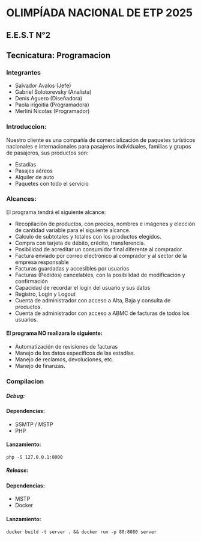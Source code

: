 # OLIMPÍADA NACIONAL DE ETP 2025 

## E.E.S.T N°2
## Tecnicatura: Programacion
### Integrantes
- Salvador Avalos (Jefe)
- Gabriel Solotorevsky (Analista)
- Denis Aguero (Diseñadora)
- Paola irigoitia (Programadora)
- Merlini Nicolas (Programador)

### Introduccion:
Nuestro cliente es una compañía de comercialización de paquetes turísticos nacionales e internacionales para pasajeros individuales, familias y grupos de pasajeros, sus productos son:
- Estadías
- Pasajes aéreos
- Alquiler de auto
- Paquetes con todo el servicio

### Alcances:
El programa tendrá el siguiente alcance:
- Recopilación de productos, con precios, nombres e imágenes y elección de cantidad variable para el siguiente alcance.
- Calculo de subtotales y totales con los productos elegidos.
- Compra con tarjeta de débito, crédito, transferencia.
- Posibilidad de acreditar un consumidor final diferente al comprador.
- Factura enviado por correo electrónico al comprador y al sector de la empresa responsable
- Facturas guardadas y accesibles por usuarios
- Facturas (Pedidos) cancelables, con la posibilidad de modificación y confirmación
- Capacidad de recordar el login del usuario y sus datos
- Registro, Login y Logout
- Cuenta de administrador con acceso a Alta, Baja y consulta de productos.
- Cuenta de administrador con acceso a ABMC de facturas de todos los usuarios.
#### El programa NO realizara lo siguiente:
- Automatización de revisiones de facturas
- Manejo de los datos específicos de las estadías.
- Manejo de reclamos, devoluciones, etc.
- Manejo de finanzas.

### Compilacion
##### Debug:
#### Dependencias:
- SSMTP / MSTP
- PHP
#### Lanzamiento:
```
php -S 127.0.0.1:8000
```

##### Release:
#### Dependencias:
- MSTP
- Docker
#### Lanzamiento:
```
docker build -t server . && docker run -p 80:8080 server
```

